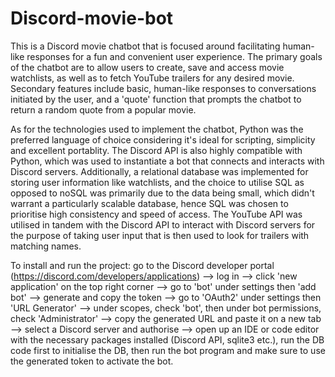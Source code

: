# Discord-movie-bot
This is a Discord movie chatbot that is focused around facilitating human-like responses for a fun and convenient user experience. The primary goals of the chatbot are to allow users to create, save and access movie watchlists, as well as to fetch YouTube trailers for any desired movie. Secondary features include basic, human-like responses to conversations initiated by the user, and a 'quote' function that prompts the chatbot to return a random quote from a popular movie.

As for the technologies used to implement the chatbot, Python was the preferred language of choice considering it's ideal for scripting, simplicity and excellent portablity. The Discord API is also highly compatible with Python, which was used to instantiate a bot that connects and interacts with Discord servers. Additionally, a relational database was implemented for storing user information like watchlists, and the choice to utilise SQL as opposed to noSQL was primarily due to the data being small, which didn't warrant a particularly scalable database, hence SQL was chosen to prioritise high consistency and speed of access. The YouTube API was utilised in tandem with the Discord API to interact with Discord servers for the purpose of taking user input that is then used to look for trailers with matching names.

To install and run the project: go to the Discord developer portal (https://discord.com/developers/applications) --> log in --> click 'new application' on the top right corner --> go to 'bot' under settings then 'add bot' --> generate and copy the token --> go to 'OAuth2' under settings then 'URL Generator' --> under scopes, check 'bot', then under bot permissions, check 'Administrator' --> copy the generated URL and paste it on a new tab --> select a Discord server and authorise --> open up an IDE or code editor with the necessary packages installed (Discord API, sqlite3 etc.), run the DB code first to initialise the DB, then run the bot program and make sure to use the generated token to activate the bot.
